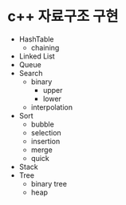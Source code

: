 # c++ 자료구조 구현 
- HashTable
  - chaining
- Linked List
- Queue
- Search
  - binary
    - upper
    - lower
  - interpolation 
- Sort
  - bubble
  - selection
  - insertion
  - merge
  - quick
- Stack
- Tree
  - binary tree
  - heap

